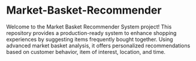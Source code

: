# Market-Basket-Recommender
Welcome to the Market Basket Recommender System project! This repository provides a production-ready system to enhance shopping experiences by suggesting items frequently bought together. Using advanced market basket analysis, it offers personalized recommendations based on customer behavior, item of interest, location, and time.
